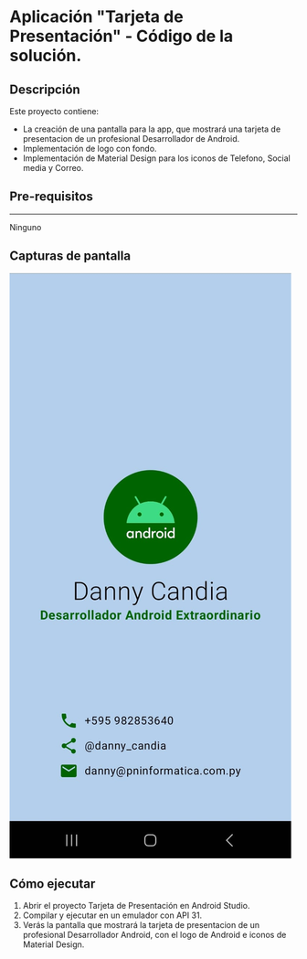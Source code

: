 # Aplicación "Tarjeta de Presentación" - Código de la solución.

## Descripción

Este proyecto contiene:
- La creación de una pantalla para la app, que mostrará una tarjeta de presentacion de un profesional Desarrollador de Android.
- Implementación de logo con fondo.
- Implementación de Material Design para los iconos de Telefono, Social media y Correo.
  
## Pre-requisitos
--------------
Ninguno 

## Capturas de pantalla

![Imagen con texto en pantalla](https://github.com/dannyredpy/ipdm-oto-2025-_-osvaldo_candia-_ejercicios-4/blob/main/image04.jpeg?raw=true)

## Cómo ejecutar
1. Abrir el proyecto Tarjeta de Presentación en Android Studio.
2. Compilar y ejecutar en un emulador con API 31.
3. Verás la pantalla que mostrará la tarjeta de presentacion de un profesional Desarrollador Android, con el logo de Android e iconos de Material Design.
  
